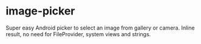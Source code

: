 # image-picker
Super easy Android picker to select an image from gallery or camera. Inline result, no need for FileProvider, system views and strings.
